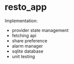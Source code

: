 # resto_app
Implementation:
- provider state management
- fetching api
- share preference
- alarm manager
- sqlite database
- unit testing
